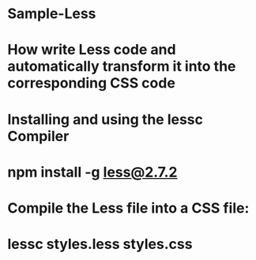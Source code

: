 # Sample-Less
# How write Less code and automatically transform it into the corresponding CSS code
# Installing and using the lessc Compiler
# npm install -g less@2.7.2
# Compile the Less file into a CSS file:
# lessc styles.less styles.css
